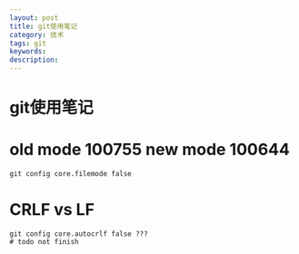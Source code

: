 ```yaml
---
layout: post
title: git使用笔记
category: 技术
tags: git
keywords: 
description: 
---
```


# git使用笔记

# old mode 100755 new mode 100644
```
git config core.filemode false
```

# CRLF vs LF
```
git config core.autocrlf false ???
# todo not finish
```